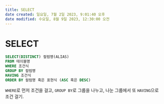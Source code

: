```yaml
---
title: SELECT
date created: 일요일, 7월 2일 2023, 9:01:40 오후
date modified: 수요일, 8월 9일 2023, 12:30:00 오전
---
```

# SELECT

```SQL
SELECT(DISTINCT) 컬럼명(ALIAS)
FROM 테이블명
WHERE 조건식
GROUP BY 컬럼명
HAVING 조건식
ORDER BY 컬럼명 혹은 표현식 (ASC 혹은 DESC)
```

`WHERE`로 먼저 조건을 걸고, `GROUP BY`로 그룹을 나누고, 나눈 그룹에서 또 `HAVING`으로 조건 걸기.